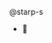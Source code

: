 @starp-s
- 👀 
<!---
starp-s/starp-s is a ✨ special ✨ repository because its `README.md` (this file) appears on your GitHub profile.
You can click the Preview link to take a look at your changes.
--->
